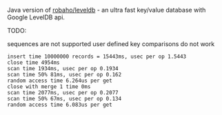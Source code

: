 Java version of [robaho/leveldb](https://github.com/robaho/leveldb) - an ultra fast key/value database with Google LevelDB api.

TODO:

sequences are not supported
user defined key comparisons do not work

```
insert time 10000000 records = 15443ms, usec per op 1.5443
close time 4954ms
scan time 1934ms, usec per op 0.1934
scan time 50% 81ms, usec per op 0.162
random access time 6.264us per get
close with merge 1 time 0ms
scan time 2077ms, usec per op 0.2077
scan time 50% 67ms, usec per op 0.134
random access time 6.083us per get
```